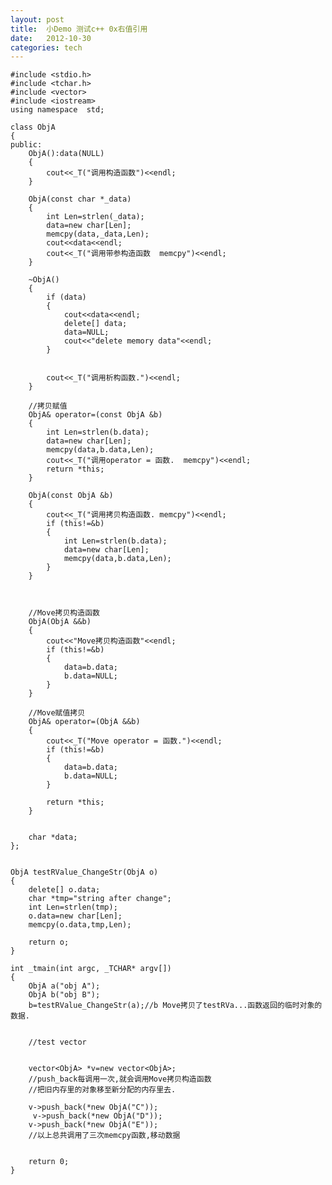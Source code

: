 ```yaml
---
layout: post
title:  小Demo 测试c++ 0x右值引用
date:   2012-10-30  
categories: tech
---
```



	#include <stdio.h>
	#include <tchar.h>
	#include <vector>
	#include <iostream>
	using namespace  std;

	class ObjA
	{
	public:
	    ObjA():data(NULL)
	    {
	        cout<<_T("调用构造函数")<<endl;
	    }

	    ObjA(const char *_data)
	    {
	        int Len=strlen(_data);
	        data=new char[Len];
	        memcpy(data,_data,Len);
	        cout<<data<<endl;
	        cout<<_T("调用带参构造函数  memcpy")<<endl;
	    }

	    ~ObjA()
	    {
	        if (data)
	        {
	            cout<<data<<endl;
	            delete[] data;
	            data=NULL;
	            cout<<"delete memory data"<<endl;
	        }


	        cout<<_T("调用析构函数.")<<endl;
	    }

	    //拷贝赋值
	    ObjA& operator=(const ObjA &b)
	    {
	        int Len=strlen(b.data);
	        data=new char[Len];
	        memcpy(data,b.data,Len);
	        cout<<_T("调用operator = 函数.  memcpy")<<endl;
	        return *this;
	    }

	    ObjA(const ObjA &b)
	    {
	        cout<<_T("调用拷贝构造函数. memcpy")<<endl;
	        if (this!=&b)
	        {
	            int Len=strlen(b.data);
	            data=new char[Len];
	            memcpy(data,b.data,Len);
	        }
	    }
	    


	    //Move拷贝构造函数
	    ObjA(ObjA &&b)
	    {
	        cout<<"Move拷贝构造函数"<<endl;
	        if (this!=&b)
	        {
	            data=b.data;
	            b.data=NULL;
	        }
	    }

	    //Move赋值拷贝
	    ObjA& operator=(ObjA &&b)
	    {
	        cout<<_T("Move operator = 函数.")<<endl;
	        if (this!=&b)
	        {
	            data=b.data;
	            b.data=NULL;
	        }

	        return *this;
	    }


	    char *data;
	};


	ObjA testRValue_ChangeStr(ObjA o)
	{
	    delete[] o.data;
	    char *tmp="string after change";
	    int Len=strlen(tmp);
	    o.data=new char[Len];
	    memcpy(o.data,tmp,Len);

	    return o;
	}

	int _tmain(int argc, _TCHAR* argv[])
	{
	    ObjA a("obj A");
	    ObjA b("obj B");
	    b=testRValue_ChangeStr(a);//b Move拷贝了testRVa...函数返回的临时对象的数据.


	    //test vector


	    vector<ObjA> *v=new vector<ObjA>;
	    //push_back每调用一次,就会调用Move拷贝构造函数
	    //把旧内存里的对象移至新分配的内存里去.
	    
	    v->push_back(*new ObjA("C"));
	     v->push_back(*new ObjA("D"));
	    v->push_back(*new ObjA("E"));
	    //以上总共调用了三次memcpy函数,移动数据


	    return 0;
	}